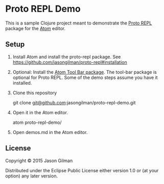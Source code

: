 # Proto REPL Demo

This is a sample Clojure project meant to demonstrate the [Proto REPL](https://github.com/jasongilman/proto-repl) package for the [Atom](https://atom.io) editor.

## Setup

1. Install Atom and install the proto-repl package. See https://github.com/jasongilman/proto-repl#installation
2. Optional: Install the [Atom Tool Bar package](https://atom.io/packages/tool-bar). The tool-bar package is optional for Proto REPL. Some of the demo steps assume you have it installed.
3. Clone this repository

    git clone git@github.com:jasongilman/proto-repl-demo.git

4. Open it in the Atom editor.

    atom proto-repl-demo/

5. Open demos.md in the Atom editor.


## License

Copyright © 2015 Jason Gilman

Distributed under the Eclipse Public License either version 1.0 or (at
your option) any later version.
